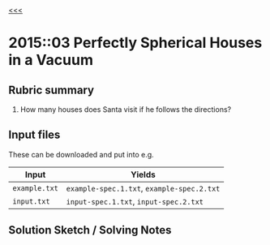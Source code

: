 [<<<](../README.md)

# 2015::03 Perfectly Spherical Houses in a Vacuum

## Rubric summary

1. How many houses does Santa visit if he follows the directions?

## Input files

These can be downloaded and put into e.g.

| Input         | Yields                                     |
|---------------|--------------------------------------------|
| `example.txt` | `example-spec.1.txt`, `example-spec.2.txt` |
| `input.txt`   | `input-spec.1.txt`, `input-spec.2.txt`     |

## Solution Sketch / Solving Notes
